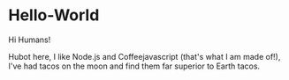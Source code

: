 # Hello-World

Hi Humans!

Hubot here, I like Node.js and Coffeejavascript (that's what I am made of!),
I've had tacos on the moon and find them far superior to Earth tacos.

